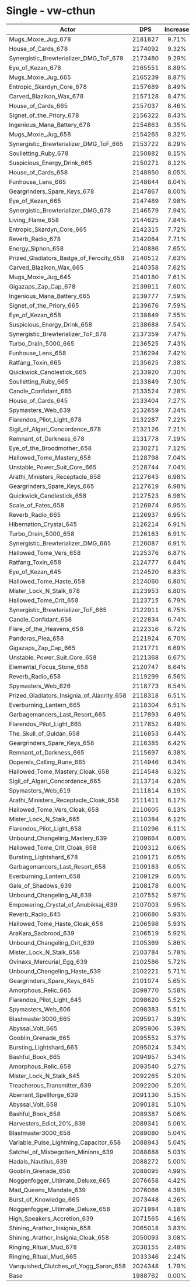 # Single - vw-cthun
| Actor | DPS | Increase |
|---|:---:|:---:|
|Mugs_Moxie_Jug_678|2181827|9.71%|
|House_of_Cards_678|2174092|9.32%|
|Synergistic_Brewterializer_DMG_ToF_678|2173480|9.29%|
|Eye_of_Kezan_678|2165551|8.89%|
|Mugs_Moxie_Jug_665|2165239|8.87%|
|Entropic_Skardyn_Core_678|2157689|8.49%|
|Carved_Blazikon_Wax_678|2157128|8.47%|
|House_of_Cards_665|2157037|8.46%|
|Signet_of_the_Priory_678|2156322|8.43%|
|Ingenious_Mana_Battery_678|2154863|8.35%|
|Mugs_Moxie_Jug_658|2154265|8.32%|
|Synergistic_Brewterializer_DMG_ToF_665|2153722|8.29%|
|Soulletting_Ruby_678|2150882|8.15%|
|Suspicious_Energy_Drink_665|2150271|8.12%|
|House_of_Cards_658|2148950|8.05%|
|Funhouse_Lens_665|2148644|8.04%|
|Geargrinders_Spare_Keys_678|2147867|8.00%|
|Eye_of_Kezan_665|2147489|7.98%|
|Synergistic_Brewterializer_DMG_678|2146579|7.94%|
|Living_Flame_658|2144625|7.84%|
|Entropic_Skardyn_Core_665|2142315|7.72%|
|Reverb_Radio_678|2142064|7.71%|
|Energy_Siphon_658|2140886|7.65%|
|Prized_Gladiators_Badge_of_Ferocity_658|2140512|7.63%|
|Carved_Blazikon_Wax_665|2140358|7.62%|
|Mugs_Moxie_Jug_645|2140180|7.61%|
|Gigazaps_Zap_Cap_678|2139911|7.60%|
|Ingenious_Mana_Battery_665|2139777|7.59%|
|Signet_of_the_Priory_665|2139676|7.59%|
|Eye_of_Kezan_658|2138849|7.55%|
|Suspicious_Energy_Drink_658|2138688|7.54%|
|Synergistic_Brewterializer_ToF_678|2137359|7.47%|
|Turbo_Drain_5000_665|2136525|7.43%|
|Funhouse_Lens_658|2136294|7.42%|
|Ratfang_Toxin_665|2135625|7.38%|
|Quickwick_Candlestick_665|2133920|7.30%|
|Soulletting_Ruby_665|2133849|7.30%|
|Candle_Confidant_665|2133524|7.28%|
|House_of_Cards_645|2133404|7.27%|
|Spymasters_Web_639|2132659|7.24%|
|Flarendos_Pilot_Light_678|2132287|7.22%|
|Sigil_of_Algari_Concordance_678|2132126|7.21%|
|Remnant_of_Darkness_678|2131778|7.19%|
|Eye_of_the_Broodmother_658|2130271|7.12%|
|Hallowed_Tome_Mastery_658|2128798|7.04%|
|Unstable_Power_Suit_Core_665|2128744|7.04%|
|Arathi_Ministers_Receptacle_658|2127643|6.98%|
|Geargrinders_Spare_Keys_665|2127619|6.98%|
|Quickwick_Candlestick_658|2127523|6.98%|
|Scale_of_Fates_658|2126974|6.95%|
|Reverb_Radio_665|2126937|6.95%|
|Hibernation_Crystal_645|2126214|6.91%|
|Turbo_Drain_5000_658|2126163|6.91%|
|Synergistic_Brewterializer_DMG_665|2126087|6.91%|
|Hallowed_Tome_Vers_658|2125376|6.87%|
|Ratfang_Toxin_658|2124777|6.84%|
|Eye_of_Kezan_645|2124520|6.83%|
|Hallowed_Tome_Haste_658|2124060|6.80%|
|Mister_Lock_N_Stalk_678|2123953|6.80%|
|Hallowed_Tome_Crit_658|2123715|6.79%|
|Synergistic_Brewterializer_ToF_665|2122911|6.75%|
|Candle_Confidant_658|2122834|6.74%|
|Flare_of_the_Heavens_658|2122316|6.72%|
|Pandoras_Plea_658|2121924|6.70%|
|Gigazaps_Zap_Cap_665|2121771|6.69%|
|Unstable_Power_Suit_Core_658|2121368|6.67%|
|Elemental_Focus_Stone_658|2120747|6.64%|
|Reverb_Radio_658|2119299|6.56%|
|Spymasters_Web_626|2118773|6.54%|
|Prized_Gladiators_Insignia_of_Alacrity_658|2118318|6.51%|
|Everburning_Lantern_665|2118304|6.51%|
|Garbagemancers_Last_Resort_665|2117893|6.49%|
|Flarendos_Pilot_Light_665|2117852|6.49%|
|The_Skull_of_Guldan_658|2116853|6.44%|
|Geargrinders_Spare_Keys_658|2116385|6.42%|
|Remnant_of_Darkness_665|2115697|6.38%|
|Doperels_Calling_Rune_665|2114946|6.34%|
|Hallowed_Tome_Mastery_Cloak_658|2114548|6.32%|
|Sigil_of_Algari_Concordance_665|2113714|6.28%|
|Spymasters_Web_619|2111814|6.19%|
|Arathi_Ministers_Receptacle_Cloak_658|2111411|6.17%|
|Hallowed_Tome_Vers_Cloak_658|2110605|6.13%|
|Mister_Lock_N_Stalk_665|2110384|6.12%|
|Flarendos_Pilot_Light_658|2110296|6.11%|
|Unbound_Changeling_Mastery_639|2109664|6.08%|
|Hallowed_Tome_Crit_Cloak_658|2109312|6.06%|
|Bursting_Lightshard_678|2109171|6.05%|
|Garbagemancers_Last_Resort_658|2109163|6.05%|
|Everburning_Lantern_658|2109129|6.05%|
|Gale_of_Shadows_639|2108178|6.00%|
|Unbound_Changeling_All_639|2107552|5.97%|
|Empowering_Crystal_of_Anubikkaj_639|2107003|5.95%|
|Reverb_Radio_645|2106680|5.93%|
|Hallowed_Tome_Haste_Cloak_658|2106598|5.93%|
|AraKara_Sacbrood_639|2106519|5.92%|
|Unbound_Changeling_Crit_639|2105369|5.86%|
|Mister_Lock_N_Stalk_658|2103784|5.78%|
|Ovinaxs_Mercurial_Egg_639|2102586|5.72%|
|Unbound_Changeling_Haste_639|2102221|5.71%|
|Geargrinders_Spare_Keys_645|2101074|5.65%|
|Amorphous_Relic_665|2099770|5.58%|
|Flarendos_Pilot_Light_645|2098620|5.52%|
|Spymasters_Web_606|2098383|5.51%|
|Blastmaster3000_665|2095917|5.39%|
|Abyssal_Volt_665|2095906|5.39%|
|Gooblin_Grenade_665|2095552|5.37%|
|Bursting_Lightshard_665|2095024|5.34%|
|Bashful_Book_665|2094957|5.34%|
|Amorphous_Relic_658|2093540|5.27%|
|Mister_Lock_N_Stalk_645|2092265|5.20%|
|Treacherous_Transmitter_639|2092200|5.20%|
|Aberrant_Spellforge_639|2091130|5.15%|
|Abyssal_Volt_658|2090181|5.10%|
|Bashful_Book_658|2089387|5.06%|
|Harvesters_Edict_20%_639|2089341|5.06%|
|Blastmaster3000_658|2089080|5.04%|
|Variable_Pulse_Lightning_Capacitor_658|2088943|5.04%|
|Satchel_of_Misbegotten_Minions_639|2088888|5.03%|
|Hadals_Nautilus_639|2088272|5.00%|
|Gooblin_Grenade_658|2088095|4.99%|
|Noggenfogger_Ultimate_Deluxe_665|2076658|4.42%|
|Mad_Queens_Mandate_639|2076066|4.39%|
|Burst_of_Knowledge_665|2073448|4.26%|
|Noggenfogger_Ultimate_Deluxe_658|2071984|4.18%|
|High_Speakers_Accretion_639|2071565|4.16%|
|Shining_Arathor_Insignia_658|2065018|3.83%|
|Shining_Arathor_Insignia_Cloak_658|2050093|3.08%|
|Ringing_Ritual_Mud_678|2038155|2.48%|
|Ringing_Ritual_Mud_665|2033346|2.24%|
|Vanquished_Clutches_of_Yogg_Saron_658|2024348|1.79%|
|Base|1988762|0.00%|
